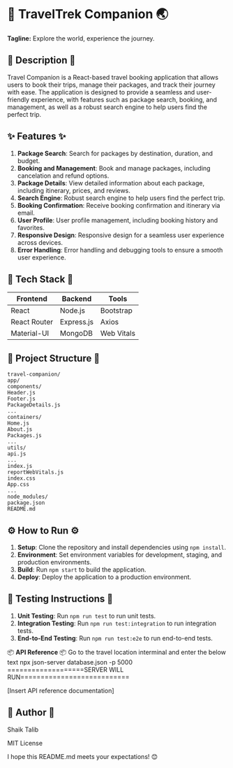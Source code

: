 🚀 **TravelTrek Companion** 🌏️
=====================

**Tagline:** Explore the world, experience the journey.

📖 **Description** 📖
-------------------

Travel Companion is a React-based travel booking application that allows users to book their trips, manage their packages, and track their journey with ease. The application is designed to provide a seamless and user-friendly experience, with features such as package search, booking, and management, as well as a robust search engine to help users find the perfect trip.

✨ **Features** ✨
------------------

1. **Package Search**: Search for packages by destination, duration, and budget.
2. **Booking and Management**: Book and manage packages, including cancelation and refund options.
3. **Package Details**: View detailed information about each package, including itinerary, prices, and reviews.
4. **Search Engine**: Robust search engine to help users find the perfect trip.
5. **Booking Confirmation**: Receive booking confirmation and itinerary via email.
6. **User Profile**: User profile management, including booking history and favorites.
7. **Responsive Design**: Responsive design for a seamless user experience across devices.
8. **Error Handling**: Error handling and debugging tools to ensure a smooth user experience.
 

🧰 **Tech Stack** 🧰
------------------

| **Frontend** | **Backend** | **Tools** |
| --- | --- | --- |
| React | Node.js | Bootstrap |
| React Router | Express.js | Axios |
| Material-UI | MongoDB | Web Vitals |

📁 **Project Structure** 📁
-------------------------

```
travel-companion/
app/
components/
Header.js
Footer.js
PackageDetails.js
...
containers/
Home.js
About.js
Packages.js
...
utils/
api.js
...
index.js
reportWebVitals.js
index.css
App.css
...
node_modules/
package.json
README.md
```

⚙️ **How to Run** ⚙️
----------------------

1. **Setup**: Clone the repository and install dependencies using `npm install`.
2. **Environment**: Set environment variables for development, staging, and production environments.
3. **Build**: Run `npm start` to build the application.
4. **Deploy**: Deploy the application to a production environment.

🧪 **Testing Instructions** 🧪
-----------------------------

1. **Unit Testing**: Run `npm run test` to run unit tests.
2. **Integration Testing**: Run `npm run test:integration` to run integration tests.
3. **End-to-End Testing**: Run `npm run test:e2e` to run end-to-end tests.

 

 

📦 **API Reference** 📦
Go to the travel location interminal and enter the below text
npx json-server database.json -p 5000
===================SERVER WILL RUN===========================

[Insert API reference documentation]

👤 **Author** 👤
----------------

Shaik Talib

 

MIT License

I hope this README.md meets your expectations! 😊
